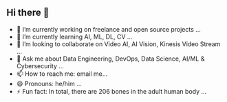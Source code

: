 ## Hi there 👋

<!--
**miozilla/miozilla** is a ✨ _special_ ✨ repository because its `README.md` (this file) appears on your GitHub profile.

Here are some ideas to get you started:

- 🔭 I’m currently working on ...
- 🌱 I’m currently learning ...
- 👯 I’m looking to collaborate on ...
- 🤔 I’m looking for help with ...
- 💬 Ask me about ...
- 📫 How to reach me: ...
- 😄 Pronouns: ...
- ⚡ Fun fact: ...
-->

- 🔭 I’m currently working on freelance and open source projects ...
- 🌱 I’m currently learning AI, ML, DL, CV ...
- 👯 I’m looking to collaborate on Video AI, AI Vision, Kinesis Video Stream ...
- 💬 Ask me about Data Engineering, DevOps, Data Science, AI/ML & Cybersecurity ...
- 📫 How to reach me: email me...
- 😄 Pronouns: he/him ...
- ⚡ Fun fact: In total, there are 206 bones in the adult human body ...
